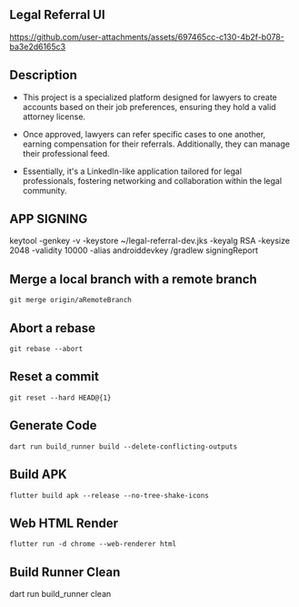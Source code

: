 ## Legal Referral UI



https://github.com/user-attachments/assets/697465cc-c130-4b2f-b078-ba3e2d6165c3



## Description

- This project is a specialized platform designed for lawyers to create accounts based on their job preferences, ensuring they hold a valid attorney license.

- Once approved, lawyers can refer specific cases to one another, earning compensation for their referrals. Additionally, they can manage their professional feed. 

- Essentially, it's a LinkedIn-like application tailored for legal professionals, fostering networking and collaboration within the legal community.

## APP SIGNING
keytool -genkey -v -keystore ~/legal-referral-dev.jks -keyalg RSA -keysize 2048 -validity 10000 -alias androiddevkey
/gradlew signingReport

## Merge a local branch with a remote branch
    git merge origin/aRemoteBranch
    
## Abort a rebase    
    git rebase --abort

## Reset a commit
    git reset --hard HEAD@{1}   

## Generate Code
    dart run build_runner build --delete-conflicting-outputs

## Build APK
    flutter build apk --release --no-tree-shake-icons

## Web HTML Render
    flutter run -d chrome --web-renderer html

## Build Runner Clean
dart run build_runner clean
